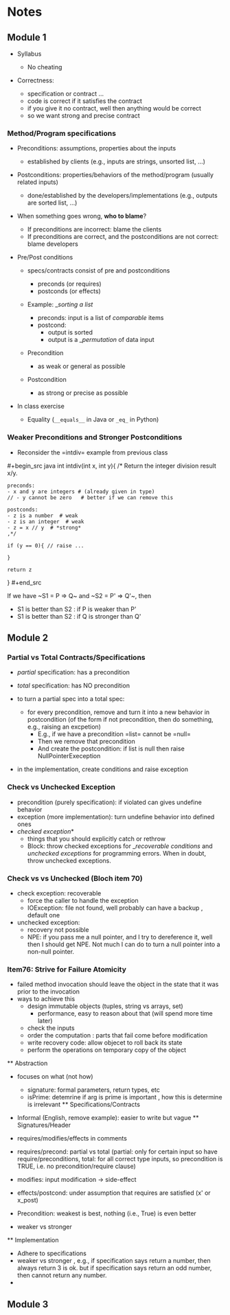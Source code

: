 # Notes

## Module 1
- Syllabus 
  - No cheating 
  
- Correctness:
  - specification or contract ...
  - code is correct if it satisfies the contract
  - if you give it no contract, well then anything would be correct
  - so we want strong and precise contract


### Method/Program specifications
  - Preconditions: assumptions, properties about the inputs
    - established by clients (e.g., inputs are strings, unsorted list, ...)
      
  - Postconditions:  properties/behaviors of the method/program (usually related inputs)
    - done/established by the developers/implementations (e.g., outputs are sorted list, ...)

  - When something goes wrong, **who to blame**?
    - If preconditions are incorrect: blame the clients
    - If preconditions are correct, and the postconditions are not correct: blame developers


- Pre/Post conditions
   - specs/contracts consist of pre and postconditions
     - preconds (or requires)
     - postconds (or effects)
   - Example: __sorting a list_
     - preconds:  input is a list of *comparable* items
     - postcond:
       - output is sorted
       - output is a __permutation_ of data input
       
   - Precondition
     - as weak or general as possible
   - Postcondition 
     - as strong or precise as possible
     
- In class exercise
  - Equality (`__equals__` in Java or `_eq_` in Python)
  
  

### Weaker Preconditions and Stronger Postconditions
  
  - Reconsider the =intdiv= example from previous class
    
#+begin_src java
  int intdiv(int x, int y){
    /*
    Return the integer division result x/y. 

    preconds:
    - x and y are integers # (already given in type)
    // - y cannot be zero   # better if we can remove this

    postconds:
    - z is a number  # weak
    - z is an integer  # weak
    - z = x // y  # *strong*
    ,*/

    if (y == 0){ // raise ...
        
    }

    return z
  }
#+end_src

If we have ~S1 = P => Q~ and ~S2 = P' => Q'~, then 
- S1 is better than S2 :   if P is weaker than P'
- S1 is better than S2 :   if Q is stronger than Q'

     
       

## Module 2

### Partial vs Total Contracts/Specifications
  - *partial* specification:  has a precondition
  - *total* specification:  has NO precondition

  - to turn a partial spec into a total spec:
    - for every precondition, remove and turn it into a new behavior in postcondition (of the form if not precondition, then do something, e.g., raising an excpetion)
      - E.g., if we have a precondition   =list= cannot be =null=
      - Then we remove that precondition
      - And create the postcondition:  if list is null then raise NullPointerExeception
   - in the implementation, create conditions and raise exception

### Check vs Unchecked Exception
   - precondition (purely specification):  if violated can gives undefine behavior
   - exception (more implementation): turn undefine behavior into defined ones
   - *checked exception** 
     - things that you should explicitly catch or rethrow
     - Block: throw checked exceptions for __recoverable conditions_ and _unchecked exceptions_ for programming errors. When in doubt, throw unchecked exceptions.
     <!-- - Liskov: -->
     <!--   - You should use an unchecked exception only if you expect that users will usually write code that ensures the exception will not happen, because -->
     <!--    • There is a convenient and inexpensive way to avoid the exception. -->
     <!--    • The context of use is local. -->
     <!--   - Otherwise, use checked -->

<!-- Otherwise, you should use a checked exception. -->
<!--      Most prefer Bloch's ... -->


### Check vs vs Unchecked (Bloch item 70)
   - check exception:  recoverable
     - force the caller to handle the exception
     - IOException:  file not found,  well probably can have a backup , default one       
   - unchecked exception:
     - recovery not possible
     - NPE: if you pass me a null pointer, and I try to dereference it, well then I should get NPE.  Not much I can do to turn a null pointer into a non-null pointer.  
       

### Item76: Strive for Failure Atomicity
   - failed method invocation should leave the object in the state that it was prior to the invocation
   - ways to achieve this
     - design immutable objects (tuples, string vs arrays, set)
       - performance, easy to reason about that (will spend more time later)
     - check the inputs
     - order the computation : parts that fail come before modification
     - write recovery code:  allow objecet to roll back its state
     - perform the operations on temporary copy of the object


** Abstraction
   - focuses on what (not how)
     - signature: formal parameters, return types, etc
     - isPrime:  detemrine if arg is prime is important ,   how this is determine is irrelevant
** Specifications/Contracts
   
   - Informal (English, remove example): easier to write but vague
** Signatures/Header
   - requires/modifies/effects   in comments
   - requires/precond: partial vs total  (partial: only for certain input so have require/preconditions,  total: for all correct type inputs, so precondition is TRUE, i.e. no precondition/require clause)
   - modifies: input modification -> side-effect
   - effects/postcond:  under assumption that requires are satisfied  (x' or x_post)
   - Precondition: weakest is best,  nothing (i.e., True) is even better
   - weaker vs stronger

** Implementation
   - Adhere to specifications
   - weaker vs stronger  , e.g., if specification says return a number, then always return 3 is ok.  but if specification says return an odd number, then cannot return any number.
   - 


## Module 3
